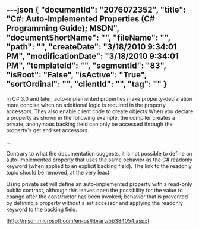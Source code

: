 ---json
{
  "documentId": "2076072352",
  "title": "C#: Auto-Implemented Properties (C# Programming Guide); MSDN",
  "documentShortName": "",
  "fileName": "",
  "path": "",
  "createDate": "3/18/2010 9:34:01 PM",
  "modificationDate": "3/18/2010 9:34:01 PM",
  "templateId": "",
  "segmentId": "83",
  "isRoot": "False",
  "isActive": "True",
  "sortOrdinal": "",
  "clientId": "",
  "tag": ""
}
---

In C# 3.0 and later, auto-implemented properties make property-declaration more concise when no additional logic is required in the property accessors. They also enable client code to create objects When you declare a property as shown in the following example, the compiler creates a private, anonymous backing field can only be accessed through the property's get and set accessors.

…

Contrary to what the documentation suggests, it is not possible to define an auto-implemented property that uses the same behavior as the C# readonly keyword (when applied to an explicit backing field). The link to the readonly topic should be removed, at the very least.

Using private set will define an auto-implemented property with a read-only public contract, although this leaves open the possibility for the value to change after the constructor has been invoked; behavior that is prevented by defining a property without a set accessor and applying the readonly keyword to the backing field.

[http://msdn.microsoft.com/en-us/library/bb384054.aspx]
